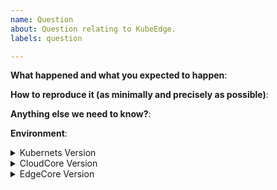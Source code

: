 ```yaml
---
name: Question
about: Question relating to KubeEdge.
labels: question

---
```


<!-- Please use this template while providing as much info as possible. Thanks!-->
**What happened and what you expected to happen**:

**How to reproduce it (as minimally and precisely as possible)**:

**Anything else we need to know?**:

**Environment**:
<details><summary>Kubernets Version</summary>

```console
$ kubectl --version
# paste output here
```

</details>

<details><summary>CloudCore Version</summary>

```console
$ cloudcore --version
# paste output here
```

</details>

<details><summary>EdgeCore Version</summary>

```
$ edgecore --version
# paste output here
```

</details>
